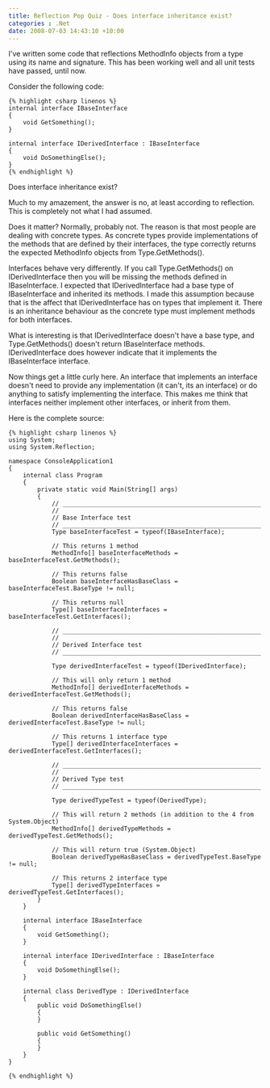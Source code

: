 ```yaml
---
title: Reflection Pop Quiz - Does interface inheritance exist?
categories : .Net
date: 2008-07-03 14:43:10 +10:00
---
```


I've written some code that reflections MethodInfo objects from a type using its name and signature. This has been working well and all unit tests have passed, until now. 

Consider the following code:

    {% highlight csharp linenos %}
    internal interface IBaseInterface
    {
        void GetSomething();
    }
    
    internal interface IDerivedInterface : IBaseInterface
    {
        void DoSomethingElse();
    }
    {% endhighlight %}

Does interface inheritance exist?

Much to my amazement, the answer is no, at least according to reflection. This is completely not what I had assumed.

Does it matter? Normally, probably not. The reason is that most people are dealing with concrete types. As concrete types provide implementations of the methods that are defined by their interfaces, the type correctly returns the expected MethodInfo objects from Type.GetMethods(). 

Interfaces behave very differently. If you call Type.GetMethods() on IDerivedInterface then you will be missing the methods defined in IBaseInterface. I expected that IDerivedInterface had a base type of IBaseInterface and inherited its methods. I made this assumption because that is the affect that IDerivedInterface has on types that implement it. There is an inheritance behaviour as the concrete type must implement methods for both interfaces.

What is interesting is that IDerivedInterface doesn't have a base type, and Type.GetMethods() doesn't return IBaseInterface methods. IDerivedInterface does however indicate that it implements the IBaseInterface interface. 

Now things get a little curly here. An interface that implements an interface doesn't need to provide any implementation (it can't, its an interface) or do anything to satisfy implementing the interface. This makes me think that interfaces neither implement other interfaces, or inherit from them.

Here is the complete source:

    {% highlight csharp linenos %}
    using System;
    using System.Reflection;
     
    namespace ConsoleApplication1
    {
        internal class Program
        {
            private static void Main(String[] args)
            {
                // _______________________________________________________
                //
                // Base Interface test
                // _______________________________________________________
                Type baseInterfaceTest = typeof(IBaseInterface);
     
                // This returns 1 method
                MethodInfo[] baseInterfaceMethods = baseInterfaceTest.GetMethods();
     
                // This returns false
                Boolean baseInterfaceHasBaseClass = baseInterfaceTest.BaseType != null;
     
                // This returns null
                Type[] baseInterfaceInterfaces = baseInterfaceTest.GetInterfaces();
     
                // _______________________________________________________
                //
                // Derived Interface test
                // _______________________________________________________
     
                Type derivedInterfaceTest = typeof(IDerivedInterface);
     
                // This will only return 1 method
                MethodInfo[] derivedInterfaceMethods = derivedInterfaceTest.GetMethods();
     
                // This returns false
                Boolean derivedInterfaceHasBaseClass = derivedInterfaceTest.BaseType != null;
     
                // This returns 1 interface type
                Type[] derivedInterfaceInterfaces = derivedInterfaceTest.GetInterfaces();
     
                // _______________________________________________________
                //
                // Derived Type test
                // _______________________________________________________
     
                Type derivedTypeTest = typeof(DerivedType);
     
                // This will return 2 methods (in addition to the 4 from System.Object)
                MethodInfo[] derivedTypeMethods = derivedTypeTest.GetMethods();
     
                // This will return true (System.Object)
                Boolean derivedTypeHasBaseClass = derivedTypeTest.BaseType != null;
     
                // This returns 2 interface type
                Type[] derivedTypeInterfaces = derivedTypeTest.GetInterfaces();
            }
        }
     
        internal interface IBaseInterface
        {
            void GetSomething();
        }
     
        internal interface IDerivedInterface : IBaseInterface
        {
            void DoSomethingElse();
        }
     
        internal class DerivedType : IDerivedInterface
        {
            public void DoSomethingElse()
            {
            }
     
            public void GetSomething()
            {
            }
        }
    }
    
    {% endhighlight %}


